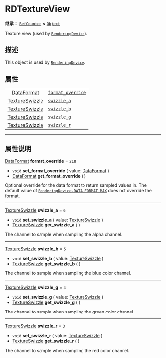 <!-- ⚠ 请勿编辑本文件 ⚠ -->
<!-- 本文档使用脚本从 WeDot 引擎源码仓库生成。 -->
<!-- 生成脚本：https://github.com/WeDot-Engine/WeDot/tree/4.3/doc/tools/make_md.py； -->
<!-- 原文件：https://github.com/WeDot-Engine/WeDot/tree/4.3/doc/classes/RDTextureView.xml。 -->

<div id="_class_rdtextureview"></div>

# RDTextureView

**继承：** [`RefCounted`](class_refcounted.md) **<** [`Object`](class_object.md)

Texture view (used by [`RenderingDevice`](class_renderingdevice.md)).

## 描述

This object is used by [`RenderingDevice`](class_renderingdevice.md).

## 属性

|||
|:-:|:--|
| [DataFormat](#enum_renderingdevice_dataformat)         | [`format_override`](class_rdtextureview.md#class_rdtextureview_property_format_override) | ``218`` |
| [TextureSwizzle](#enum_renderingdevice_textureswizzle) | [`swizzle_a`](class_rdtextureview.md#class_rdtextureview_property_swizzle_a)             | ``6``   |
| [TextureSwizzle](#enum_renderingdevice_textureswizzle) | [`swizzle_b`](class_rdtextureview.md#class_rdtextureview_property_swizzle_b)             | ``5``   |
| [TextureSwizzle](#enum_renderingdevice_textureswizzle) | [`swizzle_g`](class_rdtextureview.md#class_rdtextureview_property_swizzle_g)             | ``4``   |
| [TextureSwizzle](#enum_renderingdevice_textureswizzle) | [`swizzle_r`](class_rdtextureview.md#class_rdtextureview_property_swizzle_r)             | ``3``   |

<!-- rst-class:: classref-section-separator -->

---

## 属性说明

<div id="_class_rdtextureview_property_format_override"></div>

[DataFormat](#enum_renderingdevice_dataformat) **format_override** = ``218`` <div id="class_rdtextureview_property_format_override"></div>

- `void` **set_format_override** ( value: [DataFormat](#enum_renderingdevice_dataformat) )
- [DataFormat](#enum_renderingdevice_dataformat) **get_format_override** ( )

Optional override for the data format to return sampled values in. The default value of [`RenderingDevice.DATA_FORMAT_MAX`](class_renderingdevice.md#class_renderingdevice_constant_data_format_max) does not override the format.

<!-- rst-class:: classref-item-separator -->

---

<div id="_class_rdtextureview_property_swizzle_a"></div>

[TextureSwizzle](#enum_renderingdevice_textureswizzle) **swizzle_a** = ``6`` <div id="class_rdtextureview_property_swizzle_a"></div>

- `void` **set_swizzle_a** ( value: [TextureSwizzle](#enum_renderingdevice_textureswizzle) )
- [TextureSwizzle](#enum_renderingdevice_textureswizzle) **get_swizzle_a** ( )

The channel to sample when sampling the alpha channel.

<!-- rst-class:: classref-item-separator -->

---

<div id="_class_rdtextureview_property_swizzle_b"></div>

[TextureSwizzle](#enum_renderingdevice_textureswizzle) **swizzle_b** = ``5`` <div id="class_rdtextureview_property_swizzle_b"></div>

- `void` **set_swizzle_b** ( value: [TextureSwizzle](#enum_renderingdevice_textureswizzle) )
- [TextureSwizzle](#enum_renderingdevice_textureswizzle) **get_swizzle_b** ( )

The channel to sample when sampling the blue color channel.

<!-- rst-class:: classref-item-separator -->

---

<div id="_class_rdtextureview_property_swizzle_g"></div>

[TextureSwizzle](#enum_renderingdevice_textureswizzle) **swizzle_g** = ``4`` <div id="class_rdtextureview_property_swizzle_g"></div>

- `void` **set_swizzle_g** ( value: [TextureSwizzle](#enum_renderingdevice_textureswizzle) )
- [TextureSwizzle](#enum_renderingdevice_textureswizzle) **get_swizzle_g** ( )

The channel to sample when sampling the green color channel.

<!-- rst-class:: classref-item-separator -->

---

<div id="_class_rdtextureview_property_swizzle_r"></div>

[TextureSwizzle](#enum_renderingdevice_textureswizzle) **swizzle_r** = ``3`` <div id="class_rdtextureview_property_swizzle_r"></div>

- `void` **set_swizzle_r** ( value: [TextureSwizzle](#enum_renderingdevice_textureswizzle) )
- [TextureSwizzle](#enum_renderingdevice_textureswizzle) **get_swizzle_r** ( )

The channel to sample when sampling the red color channel.

[^virtual]: 本方法通常需要用户覆盖才能生效。
[^const]: 本方法无副作用，不会修改该实例的任何成员变量。
[^vararg]: 本方法除了能接受在此处描述的参数外，还能够继续接受任意数量的参数。
[^constructor]: 本方法用于构造某个类型。
[^static]: 调用本方法无需实例，可直接使用类名进行调用。
[^operator]: 本方法描述的是使用本类型作为左操作数的有效运算符。
[^bitfield]: 这个值是由下列位标志构成位掩码的整数。
[^void]: 无返回值。
